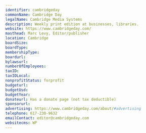 ```yaml
---
identifier: cambridgeday
commonName: Cambridge Day
legalName: Cambridge Media Systems
description: Weekly print edition at businesses, libraries.
website: https://www.cambridgeday.com/
masthead: Marc Levy, Editor/publisher
location: Cambridge
boardSize:
boardType:
membershipType:
boardurl:
bylawsurl:
numberOfEmployees:
taxID:
taxIDLocal:
nonprofitStatus: forprofit
budgeturl:
budgetUsd:
budgetYear:
donateurl: Has a donate page (not tax deductible)
sponsorurl:
advertising: https://www.cambridgeday.com/about/#advertising
telephone: 617-230-9632
emailContact: editor@cambridgeday.com
websitecms: WP
---
```



